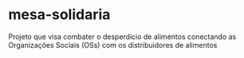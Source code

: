 # mesa-solidaria
Projeto que visa combater o desperdício de alimentos conectando as Organizações Sociais (OSs) com os distribuidores de alimentos
